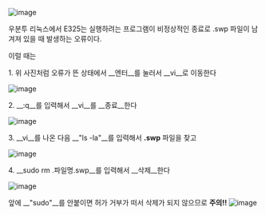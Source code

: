 ![image](https://user-images.githubusercontent.com/68044527/126106928-61ac6d6f-f7fd-40cc-9693-457561b8a83c.png)

우분투 리눅스에서 E325는 실행하려는 프로그램이 비정상적인 종료로 .swp 파일이 남겨져 있을 때 발생하는 오류이다.

이럴 때는

1\. 위 사진처럼 오류가 뜬 상태에서 __엔터__를 눌러서 __vi__로 이동한다

![image](https://user-images.githubusercontent.com/68044527/126106949-193ee140-84d5-47f0-ae8e-ea3483a6fd4f.png)

2\. __:q__를 입력해서 __vi__를 __종료__한다

![image](https://user-images.githubusercontent.com/68044527/126106958-cfea4613-8d5e-4c91-ae86-dae45044507d.png)

3\. __vi__를 나온 다음 __"ls -la"__를 입력해서 __.swp__ 파일을 찾고 

![image](https://user-images.githubusercontent.com/68044527/126106974-2f705d9d-f669-499f-b39e-71d8c7488d50.png)

4\. __sudo rm .파일명.swp__를 입력해서 __삭제__한다

![image](https://user-images.githubusercontent.com/68044527/126107037-5d01985f-f2e4-4024-854a-857725e91c84.png)

앞에 __"sudo"__를 안붙이면 허가 거부가 떠서 삭제가 되지 않으므로 __주의!!__
![image](https://user-images.githubusercontent.com/68044527/126107046-821ced60-84fa-4707-96fb-c987489de7d1.png)
